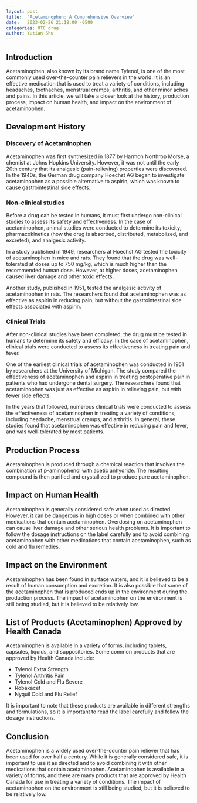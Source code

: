 ```yaml
---
layout: post
title:  "Acetaminophen: A Comprehensive Overview"
date:   2023-02-26 21:18:00 -0500
categories: OTC drug
author: Yutian Shu
---
```


## Introduction
Acetaminophen, also known by its brand name Tylenol, is one of the most commonly used over-the-counter pain relievers in the world. It is an effective medication that is used to treat a variety of conditions, including headaches, toothaches, menstrual cramps, arthritis, and other minor aches and pains. In this article, we will take a closer look at the history, production process, impact on human health, and impact on the environment of acetaminophen.

## Development History
### Discovery of Acetaminophen
Acetaminophen was first synthesized in 1877 by Harmon Northrop Morse, a chemist at Johns Hopkins University. However, it was not until the early 20th century that its analgesic (pain-relieving) properties were discovered. In the 1940s, the German drug company Hoechst AG began to investigate acetaminophen as a possible alternative to aspirin, which was known to cause gastrointestinal side effects.

### Non-clinical studies
Before a drug can be tested in humans, it must first undergo non-clinical studies to assess its safety and effectiveness. In the case of acetaminophen, animal studies were conducted to determine its toxicity, pharmacokinetics (how the drug is absorbed, distributed, metabolized, and excreted), and analgesic activity.

In a study published in 1949, researchers at Hoechst AG tested the toxicity of acetaminophen in mice and rats. They found that the drug was well-tolerated at doses up to 750 mg/kg, which is much higher than the recommended human dose. However, at higher doses, acetaminophen caused liver damage and other toxic effects.

Another study, published in 1951, tested the analgesic activity of acetaminophen in rats. The researchers found that acetaminophen was as effective as aspirin in reducing pain, but without the gastrointestinal side effects associated with aspirin.

### Clinical Trials
After non-clinical studies have been completed, the drug must be tested in humans to determine its safety and efficacy. In the case of acetaminophen, clinical trials were conducted to assess its effectiveness in treating pain and fever.

One of the earliest clinical trials of acetaminophen was conducted in 1951 by researchers at the University of Michigan. The study compared the effectiveness of acetaminophen and aspirin in treating postoperative pain in patients who had undergone dental surgery. The researchers found that acetaminophen was just as effective as aspirin in relieving pain, but with fewer side effects.

In the years that followed, numerous clinical trials were conducted to assess the effectiveness of acetaminophen in treating a variety of conditions, including headache, menstrual cramps, and arthritis. In general, these studies found that acetaminophen was effective in reducing pain and fever, and was well-tolerated by most patients.

## Production Process
Acetaminophen is produced through a chemical reaction that involves the combination of p-aminophenol with acetic anhydride. The resulting compound is then purified and crystallized to produce pure acetaminophen.

## Impact on Human Health
Acetaminophen is generally considered safe when used as directed. However, it can be dangerous in high doses or when combined with other medications that contain acetaminophen. Overdosing on acetaminophen can cause liver damage and other serious health problems. It is important to follow the dosage instructions on the label carefully and to avoid combining acetaminophen with other medications that contain acetaminophen, such as cold and flu remedies.

## Impact on the Environment
Acetaminophen has been found in surface waters, and it is believed to be a result of human consumption and excretion. It is also possible that some of the acetaminophen that is produced ends up in the environment during the production process. The impact of acetaminophen on the environment is still being studied, but it is believed to be relatively low.

## List of Products (Acetaminophen) Approved by Health Canada
Acetaminophen is available in a variety of forms, including tablets, capsules, liquids, and suppositories. Some common products that are approved by Health Canada include:
- Tylenol Extra Strength
- Tylenol Arthritis Pain
- Tylenol Cold and Flu Severe
- Robaxacet
- Nyquil Cold and Flu Relief

It is important to note that these products are available in different strengths and formulations, so it is important to read the label carefully and follow the dosage instructions.

## Conclusion
Acetaminophen is a widely used over-the-counter pain reliever that has been used for over half a century. While it is generally considered safe, it is important to use it as directed and to avoid combining it with other medications that contain acetaminophen. Acetaminophen is available in a variety of forms, and there are many products that are approved by Health Canada for use in treating a variety of conditions. The impact of acetaminophen on the environment is still being studied, but it is believed to be relatively low.